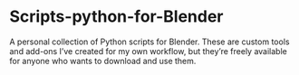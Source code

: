 # Scripts-python-for-Blender
A personal collection of Python scripts for Blender. These are custom tools and add-ons I’ve created for my own workflow, but they’re freely available for anyone who wants to download and use them.
